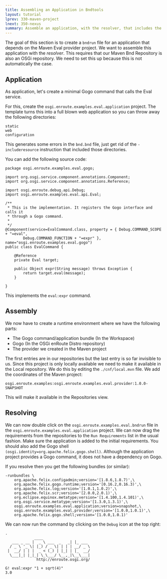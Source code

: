 ```yaml
---
title: Assembling an Application in Bndtools
layout: tutorial
lprev: 330-maven-project
lnext: 350-nexus
summary: Assemble an application, with the resolver, that includes the Maven Eval provider project
---
```


The goal of this section is to create a `bndrun` file for an application that depends on the Maven Eval provider project. We want to assemble this application with the _resolver_. This requires that our Maven Bnd Repository is also an OSGi repository. We need to set this up because this is not automatically the case.

## Application

As application, let's create a minimal Gogo command that calls the Eval service.

For this, create the `osgi.enroute.examples.eval.application` project. The template turns this into a full blown web application so you can throw away the following directories:

	static
	web
	configuration
	
This generates some errors in the `bnd.bnd` file, just get rid of the `-includeresource` instruction that included those directories.

You can add the following source code:

	package osgi.enroute.examples.eval.gogo;
	
	import org.osgi.service.component.annotations.Component;
	import org.osgi.service.component.annotations.Reference;
	
	import osgi.enroute.debug.api.Debug;
	import osgi.enroute.examples.eval.api.Eval;
	
	/**
	 * This is the implementation. It registers the Gogo interface and calls it
	 * through a Gogo command.
	 * 
	 */
	@Component(service=EvalCommand.class, property = { Debug.COMMAND_SCOPE + "=eval",
			Debug.COMMAND_FUNCTION + "=expr" }, name="osgi.enroute.examples.eval.gogo")
	public class EvalCommand {
		
		@Reference
		private Eval target;
	
		public Object expr(String message) throws Exception {
			return target.eval(message);
		}
	
	}

This implements the `eval:expr` command.

##  Assembly

We now have to create a runtime environment where we have the following parts:

* The Gogo command/application bundle (In the Workspace)
* Gogo (In the OSGi enRoute Distro repository)
* The provider we created in the Maven project

The first entries are in our repositories but the last entry is so far invisible to us. Since this project is only locally available we need to make it available in the Local repository. We do this by editing the `./cnf/local.mvn` file. We add the coordinates of the Maven project:

	osgi.enroute.examples:osgi.enroute.examples.eval.provider:1.0.0-SNAPSHOT

This will make it available in the Repositories view.

## Resolving

We can now double click on the `osgi.enroute.examples.eval.bndrun` file in the `osgi.enroute.examples.eval.application` project. We can now drag the requirements from the repositories to the `Run Requirements` list in the usual fashion. Make sure the application is added to the initial requirements. You should also add the Gogo shell `(osgi.identity=org.apache.felix.gogo.shell)`. Although the application project provides a Gogo command, it does not have a dependency on Gogo.

If you resolve then you get the following bundles (or similar):

	-runbundles \
		org.apache.felix.configadmin;version='[1.8.6,1.8.7)',\
		org.apache.felix.gogo.runtime;version='[0.16.2,0.16.3)',\
		org.apache.felix.log;version='[1.0.1,1.0.2)',\
		org.apache.felix.scr;version='[2.0.0,2.0.1)',\
		org.eclipse.equinox.metatype;version='[1.4.100,1.4.101)',\
		org.osgi.service.metatype;version='[1.3.0,1.3.1)',\
		osgi.enroute.examples.eval.application;version=snapshot,\
		osgi.enroute.examples.eval.provider;version='[1.0.0,1.0.1)',\
		org.apache.felix.gogo.shell;version='[1.0.0,1.0.1)'

We can now run the command by clicking on the `Debug` icon at the top right:

	.
	             ____
	   ___ _ __ |  _ \ ___  _   _| |_ ___ 
	  / _ \ '_ \| |_) / _ \| | | | __/ _ \
	 |  __/ | | |  _ < (_) | |_| | |_  __/
	  \___|_| |_|_| \_\___/ \__,_|\__\___|
	              http://enroute.osgi.org/
	              
	G! eval:expr "1 + sqrt(4)"
	3.0



 


